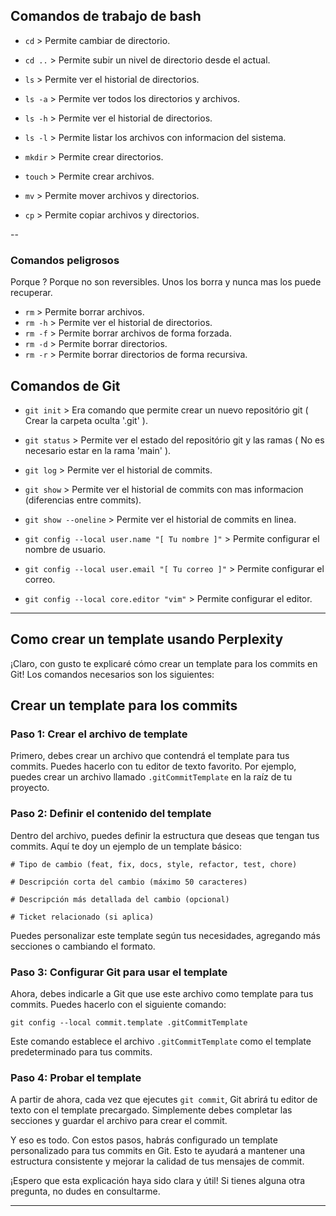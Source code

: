 

## Comandos de trabajo de bash

- `cd` > Permite cambiar de directorio.
- `cd ..` > Permite subir un nivel de directorio desde el actual.
- `ls` > Permite ver el historial de directorios.

- `ls -a` > Permite ver todos los directorios y archivos.
- `ls -h` > Permite ver el historial de directorios.
- `ls -l` > Permite listar los archivos con informacion del sistema.

- `mkdir` > Permite crear directorios.
- `touch` > Permite crear archivos.

- `mv` > Permite mover archivos y directorios.
- `cp` > Permite copiar archivos y directorios.

--
### Comandos peligrosos
Porque ? Porque no son reversibles. Unos los borra y nunca mas los puede recuperar.

- `rm` > Permite borrar archivos.
- `rm -h` > Permite ver el historial de directorios.
- `rm -f` > Permite borrar archivos de forma forzada.
- `rm -d` > Permite borrar directorios.
- `rm -r` > Permite borrar directorios de forma recursiva.

## Comandos de Git

- `git init` > Era comando que permite crear un nuevo repositório git ( Crear la carpeta oculta '.git' ).
- `git status` > Permite ver el estado del repositório git y las ramas ( No es necesario estar en la rama 'main' ).
- `git log` > Permite ver el historial de commits.
- `git show` > Permite ver el historial de commits con mas informacion (diferencias entre commits).
- `git show --oneline` > Permite ver el historial de commits en linea.

- `git config --local user.name "[ Tu nombre ]"` > Permite configurar el nombre de usuario.
- `git config --local user.email "[ Tu correo ]"` > Permite configurar el correo.
- `git config --local core.editor "vim"` > Permite configurar el editor.


---
## Como crear un template usando Perplexity

¡Claro, con gusto te explicaré cómo crear un template para los commits en Git! Los comandos necesarios son los siguientes:

## Crear un template para los commits

### Paso 1: Crear el archivo de template
Primero, debes crear un archivo que contendrá el template para tus commits. Puedes hacerlo con tu editor de texto favorito. Por ejemplo, puedes crear un archivo llamado `.gitCommitTemplate` en la raíz de tu proyecto.

### Paso 2: Definir el contenido del template
Dentro del archivo, puedes definir la estructura que deseas que tengan tus commits. Aquí te doy un ejemplo de un template básico:

```
# Tipo de cambio (feat, fix, docs, style, refactor, test, chore)

# Descripción corta del cambio (máximo 50 caracteres)

# Descripción más detallada del cambio (opcional)

# Ticket relacionado (si aplica)
```

Puedes personalizar este template según tus necesidades, agregando más secciones o cambiando el formato.

### Paso 3: Configurar Git para usar el template
Ahora, debes indicarle a Git que use este archivo como template para tus commits. Puedes hacerlo con el siguiente comando:

```
git config --local commit.template .gitCommitTemplate
```

Este comando establece el archivo `.gitCommitTemplate` como el template predeterminado para tus commits.

### Paso 4: Probar el template
A partir de ahora, cada vez que ejecutes `git commit`, Git abrirá tu editor de texto con el template precargado. Simplemente debes completar las secciones y guardar el archivo para crear el commit.

Y eso es todo. Con estos pasos, habrás configurado un template personalizado para tus commits en Git. Esto te ayudará a mantener una estructura consistente y mejorar la calidad de tus mensajes de commit.

¡Espero que esta explicación haya sido clara y útil! Si tienes alguna otra pregunta, no dudes en consultarme.

---
